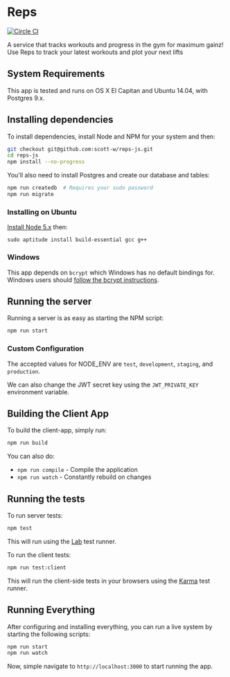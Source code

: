 # Reps

[![Circle CI](https://circleci.com/gh/scott-w/reps-js.svg?style=svg)](https://circleci.com/gh/scott-w/reps-js)

A service that tracks workouts and progress in the gym for maximum gainz! Use
Reps to track your latest workouts and plot your next lifts


## System Requirements

This app is tested and runs on OS X El Capitan and Ubuntu 14.04, with Postgres
9.x.


## Installing dependencies

To install dependencies, install Node and NPM for your system and then:

```bash
git checkout git@github.com:scott-w/reps-js.git
cd reps-js
npm install --no-progress
```

You'll also need to install Postgres and create our database and tables:

```bash
npm run createdb  # Requires your sudo password
npm run migrate
```

### Installing on Ubuntu

[Install Node 5.x][install-ubuntu] then:

```
sudo aptitude install build-essential gcc g++
```

### Windows

This app depends on `bcrypt` which Windows has no default bindings for.
Windows users should [follow the bcrypt instructions][bcrypt].

## Running the server

Running a server is as easy as starting the NPM script:

```bash
npm run start
```

### Custom Configuration

The accepted values for NODE_ENV are `test`, `development`, `staging`, and
`production`.

We can also change the JWT secret key using the `JWT_PRIVATE_KEY` environment
variable.

## Building the Client App

To build the client-app, simply run:

```bash
npm run build
```

You can also do:

- `npm run compile` - Compile the application
- `npm run watch` - Constantly rebuild on changes


## Running the tests

To run server tests:

```bash
npm test
```

This will run using the [Lab](https://github.com/hapijs/lab) test runner.

To run the client tests:

```bash
npm run test:client
```

This will run the client-side tests in your browsers using the
[Karma](https://karma-runner.github.io) test runner.

## Running Everything

After configuring and installing everything, you can run a live system by
starting the following scripts:

```bash
npm run start
npm run watch
```

Now, simple navigate to `http://localhost:3000` to start running the app.

[bcrypt]: https://www.npmjs.com/package/bcrypt
[install-ubuntu]: https://nodejs.org/en/download/package-manager/#debian-and-ubuntu-based-linux-distributions
